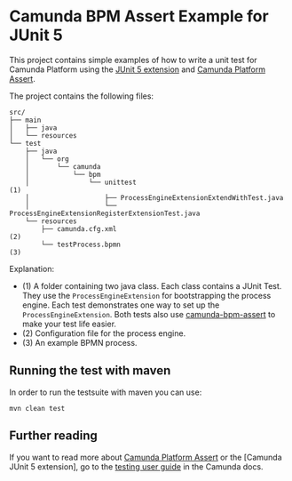 # Camunda BPM Assert Example for JUnit 5

This project contains simple examples of how to write a unit test for Camunda Platform using the [JUnit 5 extension][junit5] and [Camunda Platform Assert][assert].

The project contains the following files:

```
src/
├── main
│   ├── java
│   └── resources
└── test
    ├── java
    │   └── org
    │       └── camunda
    │           └── bpm
    │               └── unittest                                               (1)
    │                   ├── ProcessEngineExtensionExtendWithTest.java
    │                   └── ProcessEngineExtensionRegisterExtensionTest.java
    └── resources
        ├── camunda.cfg.xml                                                    (2)
        └── testProcess.bpmn                                                   (3)
```
Explanation:

* (1) A folder containing two java class. Each class contains a JUnit Test. They use the `ProcessEngineExtension` for bootstrapping the process engine. Each test demonstrates one way to set up the `ProcessEngineExtension`. Both tests also use [camunda-bpm-assert][assert] to make your test life easier.
* (2) Configuration file for the process engine.
* (3) An example BPMN process.

## Running the test with maven

In order to run the testsuite with maven you can use:

```
mvn clean test
```

## Further reading
If you want to read more about [Camunda Platform Assert][assert] or the [Camunda JUnit 5 extension], go to the [testing user guide](https://docs.camunda.org/manual/7.16/user-guide/testing/) in the Camunda docs.

[junit5]: https://github.com/camunda/camunda-bpm-platform/tree/master/test-utils/junit5-extension
[assert]: https://github.com/camunda/camunda-bpm-platform/tree/master/test-utils/assert